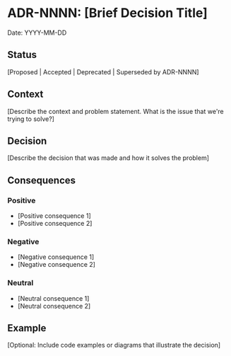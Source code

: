 # ADR-NNNN: [Brief Decision Title]

Date: YYYY-MM-DD

## Status

[Proposed | Accepted | Deprecated | Superseded by ADR-NNNN]

## Context

[Describe the context and problem statement. What is the issue that we're trying to solve?]

## Decision

[Describe the decision that was made and how it solves the problem]

## Consequences

### Positive
- [Positive consequence 1]
- [Positive consequence 2]

### Negative
- [Negative consequence 1]
- [Negative consequence 2]

### Neutral
- [Neutral consequence 1]
- [Neutral consequence 2]

## Example

[Optional: Include code examples or diagrams that illustrate the decision]